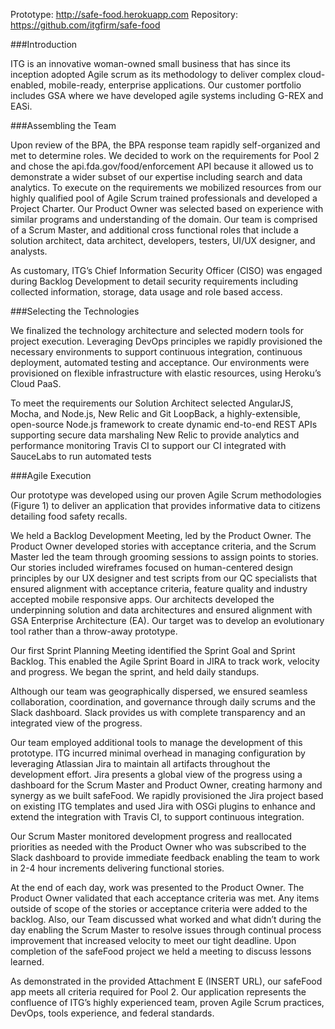 Prototype: http://safe-food.herokuapp.com
Repository: https://github.com/itgfirm/safe-food 
  
###Introduction

ITG is an innovative woman-owned small business that has since its inception adopted Agile scrum as its methodology to deliver complex cloud-enabled, mobile-ready, enterprise applications. Our customer portfolio includes GSA where we have developed agile systems including G-REX and EASi.
 
###Assembling the Team

Upon review of the BPA, the BPA response team rapidly self-organized and met to determine roles. We decided to work on the requirements for Pool 2 and chose the api.fda.gov/food/enforcement API because it allowed us to demonstrate a wider subset of our expertise including search and data analytics. To execute on the requirements we mobilized resources from our highly qualified pool of Agile Scrum trained professionals and developed a Project Charter.  Our Product Owner was selected based on experience with similar programs and understanding of the domain. Our team is comprised of a Scrum Master, and additional cross functional roles that include a solution architect, data architect, developers, testers, UI/UX designer, and analysts.
 
As customary, ITG’s Chief Information Security Officer (CISO) was engaged during Backlog Development to detail security requirements including collected information, storage, data usage and role based access.
 
###Selecting the Technologies

We finalized the technology architecture and selected modern tools for project execution. Leveraging DevOps principles we rapidly provisioned the necessary environments to support continuous integration, continuous deployment, automated testing and acceptance. Our environments were provisioned on flexible infrastructure with elastic resources, using Heroku’s Cloud PaaS.
 
To meet the requirements our Solution Architect selected
AngularJS, Mocha, and Node.js, New Relic and Git
LoopBack, a highly-extensible, open-source Node.js framework to create dynamic end-to-end REST APIs supporting secure data marshaling
New Relic to provide analytics and performance monitoring
Travis CI to support our CI integrated with SauceLabs to run automated tests
 
###Agile Execution
 
Our prototype was developed using our proven Agile Scrum methodologies (Figure 1) to deliver an application that provides informative data to citizens detailing food safety recalls.

We held a Backlog Development Meeting, led by the Product Owner. The Product Owner developed stories with acceptance criteria, and the Scrum Master led the team through grooming sessions to assign points to stories. Our stories included wireframes focused on human-centered design principles by our UX designer and test scripts from our QC specialists that ensured alignment with acceptance criteria, feature quality and industry accepted mobile responsive apps. Our architects developed the underpinning solution and data architectures and ensured alignment with GSA Enterprise Architecture (EA). Our target was to develop an evolutionary tool rather than a throw-away prototype.
 
Our first Sprint Planning Meeting identified the Sprint Goal and Sprint Backlog. This enabled the Agile Sprint Board in JIRA to track work, velocity and progress. We began the sprint, and held daily standups.

Although our team was geographically dispersed, we ensured seamless collaboration, coordination, and governance through daily scrums and the Slack dashboard.  Slack provides us with complete transparency and an integrated view of the progress.
 
Our team employed additional tools to manage the development of this prototype.  ITG incurred minimal overhead in managing configuration by leveraging Atlassian Jira to maintain all artifacts throughout the development effort. Jira presents a global view of the progress using a dashboard for the Scrum Master and Product Owner, creating harmony and synergy as we built safeFood. We rapidly provisioned the Jira project based on existing ITG templates and used Jira with OSGi plugins to enhance and extend the integration with Travis CI, to support continuous integration.
 
Our Scrum Master monitored development progress and reallocated priorities as needed with the Product Owner who was subscribed to the Slack dashboard to provide immediate feedback enabling the team to work in 2-4 hour increments delivering functional stories.
 
At the end of each day, work was presented to the Product Owner. The Product Owner validated that each acceptance criteria was met. Any items outside of scope of the stories or acceptance criteria were added to the backlog. Also, our Team discussed what worked and what didn’t during the day enabling the Scrum Master to resolve issues through continual process improvement that increased velocity to meet our tight deadline. Upon completion of the safeFood project we held a meeting to discuss lessons learned.
 
As demonstrated in the provided Attachment E (INSERT URL), our safeFood app meets all criteria required for Pool 2. Our application represents the confluence of ITG’s highly experienced team, proven Agile Scrum practices, DevOps, tools experience, and federal standards.

